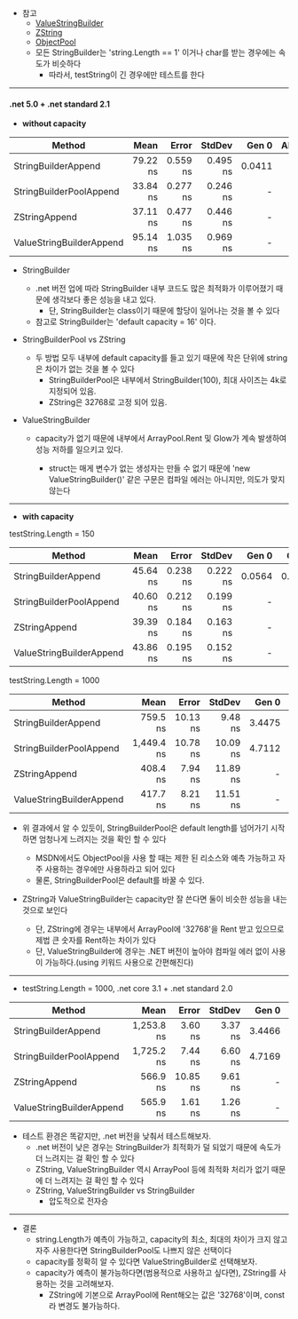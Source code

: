 
* 참고 
	* [ValueStringBuilder](https://github.com/dotnet/runtime/blob/a9c5eadd951dcba73167f72cc624eb790573663a/src/libraries/Common/src/System/Text/ValueStringBuilder.cs)
	* [ZString](https://github.com/Cysharp/ZString)
	* [ObjectPool](https://docs.microsoft.com/ko-kr/aspnet/core/performance/objectpool?view=aspnetcore-5.0)
	* 모든 StringBuilder는 'string.Length == 1' 이거나 char를 받는 경우에는 속도가 비슷하다
		* 따라서, testString이 긴 경우에만 테스트를 한다

---

#### .net 5.0 + .net standard 2.1
	
* **without capacity**

|                   Method |     Mean |    Error |   StdDev |  Gen 0 | Allocated |
|------------------------- |---------:|---------:|---------:|-------:|----------:|
|      StringBuilderAppend | 79.22 ns | 0.559 ns | 0.495 ns | 0.0411 |     344 B |
|  StringBuilderPoolAppend | 33.84 ns | 0.277 ns | 0.246 ns |      - |         - |
|            ZStringAppend | 37.11 ns | 0.477 ns | 0.446 ns |      - |         - |
| ValueStringBuilderAppend | 95.14 ns | 1.035 ns | 0.969 ns |      - |         - |

* StringBuilder
	* .net 버전 업에 따라 StringBuilder 내부 코드도 많은 최적화가 이루어졌기 때문에 생각보다 좋은 성능을 내고 있다.
		* 단, StringBuilder는 class이기 때문에 할당이 일어나는 것을 볼 수 있다
	* 참고로 StringBuilder는 'default capacity = 16' 이다.
	
* StringBuilderPool vs ZString
	* 두 방법 모두 내부에 default capacity를 들고 있기 때문에 작은 단위에 string은 차이가 없는 것을 볼 수 있다
		* StringBuilderPool은 내부에서 StringBuilder(100), 최대 사이즈는 4k로 지정되어 있음.
		* ZString은 32768로 고정 되어 있음.

* ValueStringBuilder
	* capacity가 없기 때문에 내부에서 ArrayPool<char>.Rent 및 Glow가 계속 발생하여 성능 저하를 일으키고 있다.
		* struct는 매게 변수가 없는 생성자는 만들 수 없기 때문에 'new ValueStringBuilder()' 같은 구문은 컴파일 에러는 아니지만, 의도가 맞지 않는다

---
		
* **with capacity**

testString.Length = 150

|                   Method |     Mean |    Error |   StdDev |  Gen 0 |  Gen 1 | Allocated |
|------------------------- |---------:|---------:|---------:|-------:|-------:|----------:|
|      StringBuilderAppend | 45.64 ns | 0.238 ns | 0.222 ns | 0.0564 | 0.0001 |     472 B |
|  StringBuilderPoolAppend | 40.60 ns | 0.212 ns | 0.199 ns |      - |      - |         - |
|            ZStringAppend | 39.39 ns | 0.184 ns | 0.163 ns |      - |      - |         - |
| ValueStringBuilderAppend | 43.86 ns | 0.195 ns | 0.152 ns |      - |      - |         - |

testString.Length = 1000

|                   Method |       Mean |    Error |   StdDev |  Gen 0 |  Gen 1 | Allocated |
|------------------------- |-----------:|---------:|---------:|-------:|-------:|----------:|
|      StringBuilderAppend |   759.5 ns | 10.13 ns |  9.48 ns | 3.4475 |      - |  28,976 B |
|  StringBuilderPoolAppend | 1,449.4 ns | 10.78 ns | 10.09 ns | 4.7112 | 0.5875 |  39,488 B |
|            ZStringAppend |   408.4 ns |  7.94 ns | 11.89 ns |      - |      - |         - |
| ValueStringBuilderAppend |   417.7 ns |  8.21 ns | 11.51 ns |      - |      - |         - |


* 위 결과에서 알 수 있듯이, StringBuilderPool은 default length를 넘어가기 시작하면 엄청나게 느려지는 것을 확인 할 수 있다
	* MSDN에서도 ObjectPool을 사용 할 때는 제한 된 리소스와 예측 가능하고 자주 사용하는 경우에만 사용하라고 되어 있다
	* 물론, StringBuilderPool은 default를 바꿀 수 있다.

* ZString과 ValueStringBuilder는 capacity만 잘 쓴다면 둘이 비슷한 성능을 내는 것으로 보인다
	* 단, ZString에 경우는 내부에서 ArrayPool에 '32768'을 Rent 받고 있으므로 제법 큰 숫자를 Rent하는 차이가 있다
	* 단, ValueStringBuilder에 경우는 .NET 버전이 높아야 컴파일 에러 없이 사용이 가능하다.(using 키워드 사용으로 간편해진다)

---
	
* testString.Length = 1000, .net core 3.1 + .net standard 2.0

|                   Method |       Mean |    Error |  StdDev |  Gen 0 |  Gen 1 | Allocated |
|------------------------- |-----------:|---------:|--------:|-------:|-------:|----------:|
|      StringBuilderAppend | 1,253.8 ns |  3.60 ns | 3.37 ns | 3.4466 | 0.3128 |  28,976 B |
|  StringBuilderPoolAppend | 1,725.2 ns |  7.44 ns | 6.60 ns | 4.7169 | 0.5875 |  39,488 B |
|            ZStringAppend |   566.9 ns | 10.85 ns | 9.61 ns |      - |      - |         - |
| ValueStringBuilderAppend |   565.9 ns |  1.61 ns | 1.26 ns |      - |      - |         - |	

* 테스트 환경은 똑같지만, .net 버전을 낮춰서 테스트해보자.
	* .net 버전이 낮은 경우는 StringBuilder가 최적화가 덜 되었기 때문에 속도가 더 느려지는 걸 확인 할 수 있다
	* ZString, ValueStringBuilder 역시 ArrayPool 등에 최적화 처리가 없기 때문에 더 느려지는 걸 확인 할 수 있다
	* ZString, ValueStringBuilder vs StringBuilder
		* 압도적으로 전자승
	
---

* 결론
	* string.Length가 예측이 가능하고, capacity의 최소, 최대의 차이가 크지 않고 자주 사용한다면 StringBuilderPool도 나쁘지 않은 선택이다
	* capacity를 정확히 알 수 있다면 ValueStringBuilder로 선택해보자.
	* capacity가 예측이 불가능하다면(범용적으로 사용하고 싶다면), ZString를 사용하는 것을 고려해보자.
		* ZString에 기본으로 ArrayPool에 Rent해오는 값은 '32768'이며, const라 변경도 불가능하다.

